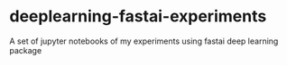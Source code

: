 # deeplearning-fastai-experiments
A set of jupyter notebooks of my experiments using fastai deep learning package

